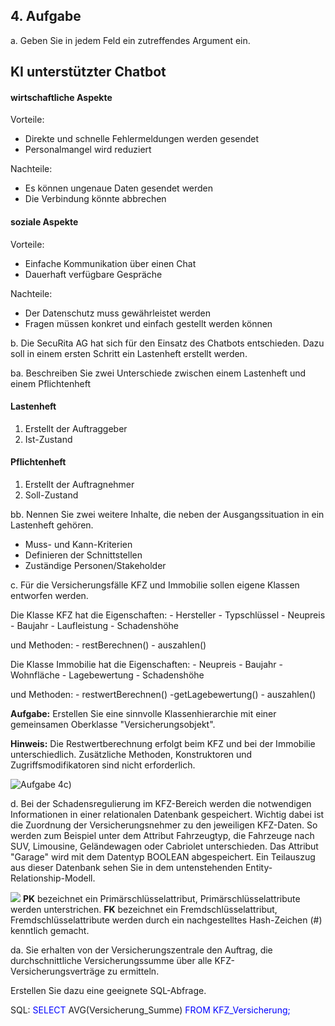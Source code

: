 ## 4. Aufgabe

a. Geben Sie in jedem Feld ein zutreffendes Argument ein.

## KI unterstützter Chatbot

#### wirtschaftliche Aspekte
Vorteile:
- Direkte und schnelle Fehlermeldungen werden gesendet
- Personalmangel wird reduziert

Nachteile:
- Es können ungenaue Daten gesendet werden
- Die Verbindung könnte abbrechen

#### soziale Aspekte
Vorteile:
- Einfache Kommunikation über einen Chat
- Dauerhaft verfügbare Gespräche

Nachteile:
- Der Datenschutz muss gewährleistet werden
- Fragen müssen konkret und einfach gestellt werden können

b. Die SecuRita AG hat sich für den Einsatz des Chatbots entschieden. Dazu soll in einem ersten
Schritt ein Lastenheft erstellt werden.

ba. Beschreiben Sie zwei Unterschiede zwischen einem Lastenheft und einem Pflichtenheft

#### Lastenheft
1. Erstellt der Auftraggeber
2. Ist-Zustand

#### Pflichtenheft
1. Erstellt der Auftragnehmer
2. Soll-Zustand

bb. Nennen Sie zwei weitere Inhalte, die neben der Ausgangssituation in ein Lastenheft gehören.
- Muss- und Kann-Kriterien
- Definieren der Schnittstellen
- Zuständige Personen/Stakeholder

c. Für die Versicherungsfälle KFZ und Immobilie sollen eigene Klassen entworfen werden.

Die Klasse KFZ hat die Eigenschaften:
\- Hersteller
\- Typschlüssel
\- Neupreis
\- Baujahr
\- Laufleistung
\- Schadenshöhe

und Methoden:
\- restBerechnen()
\- auszahlen()

Die Klasse Immobilie hat die Eigenschaften:
\- Neupreis
\- Baujahr
\- Wohnfläche
\- Lagebewertung
\- Schadenshöhe

und Methoden:
\- restwertBerechnen()
\-getLagebewertung()
\- auszahlen()

__Aufgabe:__ Erstellen Sie eine sinnvolle Klassenhierarchie mit einer gemeinsamen Oberklasse
"Versicherungsobjekt".

__Hinweis:__ Die Restwertberechnung erfolgt beim KFZ und bei der Immobilie unterschiedlich.
Zusätzliche Methoden, Konstruktoren und Zugriffsmodifikatoren sind nicht erforderlich.

![Aufgabe 4c)](/static/img/AP1/2023/ap1f_2023/AP1_2023_Frühjahr_Aufgabe_4_c\)_Klassendiagramm.png) 

d. Bei der Schadensregulierung im KFZ-Bereich werden die notwendigen Informationen in einer
relationalen Datenbank gespeichert. Wichtig dabei ist die Zuordnung der Versicherungsnehmer
zu den jeweiligen KFZ-Daten. So werden zum Beispiel unter dem Attribut Fahrzeugtyp, die
Fahrzeuge nach SUV, Limousine, Geländewagen oder Cabriolet unterschieden. Das Attribut
"Garage" wird mit dem Datentyp BOOLEAN abgespeichert. Ein Teilauszug aus dieser Datenbank
sehen Sie in dem untenstehenden Entity-Relationship-Modell.

<!--
link path needs to be changed later (AP1_2022_Frühjahr_Aufgabe_4_d\)_relationale_Datenbank.png)
-->

![](AP1_2023_Frühjahr_Aufgabe_4_d\)_relationale_Datenbank.png)
__PK__ bezeichnet ein Primärschlüsselattribut, Primärschlüsselattribute werden unterstrichen.
__FK__ bezeichnet ein Fremdschlüsselattribut, Fremdschlüsselattribute werden durch ein
nachgestelltes Hash-Zeichen (#) kenntlich gemacht.

da. Sie erhalten von der Versicherungszentrale den Auftrag, die durchschnittliche
Versicherungssumme über alle KFZ-Versicherungsverträge zu ermitteln.

Erstellen Sie dazu eine geeignete SQL-Abfrage.

SQL: <span style="color:blue">SELECT</span> AVG(Versicherung_Summe)<span style="color:blue">
FROM KFZ_Versicherung;</span>
